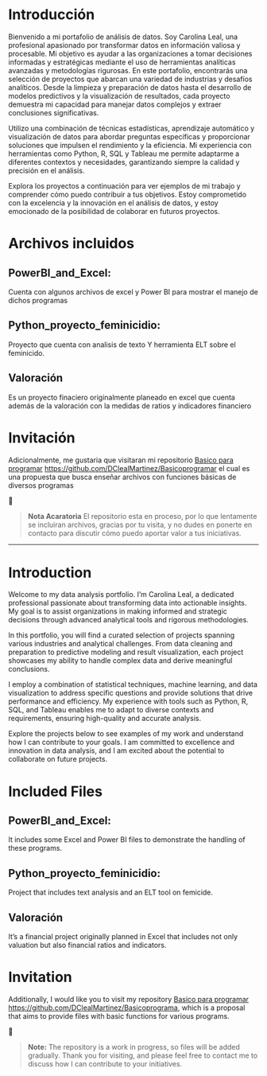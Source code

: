 # Introducción

Bienvenido a mi portafolio de análisis de datos. Soy Carolina Leal, una profesional apasionado por transformar datos en información valiosa y procesable. Mi objetivo es ayudar a las organizaciones a tomar decisiones informadas y estratégicas mediante el uso de herramientas analíticas avanzadas y metodologías rigurosas.
En este portafolio, encontrarás una selección de proyectos que abarcan una variedad de industrias y desafíos analíticos. Desde la limpieza y preparación de datos hasta el desarrollo de modelos predictivos y la visualización de resultados, cada proyecto demuestra mi capacidad para manejar datos complejos y extraer conclusiones significativas.

Utilizo una combinación de técnicas estadísticas, aprendizaje automático y visualización de datos para abordar preguntas específicas y proporcionar soluciones que impulsen el rendimiento y la eficiencia. Mi experiencia con herramientas como Python, R, SQL y Tableau me permite adaptarme a diferentes contextos y necesidades, garantizando siempre la calidad y precisión en el análisis.

Explora los proyectos a continuación para ver ejemplos de mi trabajo y comprender cómo puedo contribuir a tus objetivos. Estoy comprometido con la excelencia y la innovación en el análisis de datos, y estoy emocionado de la posibilidad de colaborar en futuros proyectos.


# Archivos incluidos

## **PowerBI_and_Excel:**

Cuenta con algunos archivos de excel y Power BI para mostrar el manejo de dichos programas

## **Python_proyecto_feminicidio:**

Proyecto que cuenta con analisis de texto Y herramienta ELT sobre el feminicido.

## Valoración

Es un proyecto finaciero originalmente planeado en excel que cuenta además de la valoración con la medidas de ratios y indicadores financiero

# Invitación

Adicionalmente, me gustaria que visitaran mi repositorio [Basico para programar]([https://github.com/DClealMartinez/Basicoprogramar]) https://github.com/DClealMartinez/Basicoprogramar el cual es una propuesta que busca enseñar archivos con funciones básicas de diversos programas

🔔
>**Nota Acaratoria** El repositorio esta en proceso, por lo que lentamente se incluiran archivos, gracias por tu visita, y no dudes en ponerte en contacto para discutir cómo puedo aportar valor a tus iniciativas.

____________________________________________________

# Introduction

Welcome to my data analysis portfolio. I’m Carolina Leal, a dedicated professional passionate about transforming data into actionable insights. My goal is to assist organizations in making informed and strategic decisions through advanced analytical tools and rigorous methodologies.

In this portfolio, you will find a curated selection of projects spanning various industries and analytical challenges. From data cleaning and preparation to predictive modeling and result visualization, each project showcases my ability to handle complex data and derive meaningful conclusions.

I employ a combination of statistical techniques, machine learning, and data visualization to address specific questions and provide solutions that drive performance and efficiency. My experience with tools such as Python, R, SQL, and Tableau enables me to adapt to diverse contexts and requirements, ensuring high-quality and accurate analysis.

Explore the projects below to see examples of my work and understand how I can contribute to your goals. I am committed to excellence and innovation in data analysis, and I am excited about the potential to collaborate on future projects.


# Included Files

## PowerBI_and_Excel:

It includes some Excel and Power BI files to demonstrate the handling of these programs.

## **Python_proyecto_feminicidio:**

Project that includes text analysis and an ELT tool on femicide.

## Valoración

It’s a financial project originally planned in Excel that includes not only valuation but also financial ratios and indicators.

# Invitation

Additionally, I would like you to visit my repository [Basico para programar]([https://github.com/DClealMartinez/Basicoprogramar]) https://github.com/DClealMartinez/Basicoprograma, which is a proposal that aims to provide files with basic functions for various programs.

🔔
>**Note:** The repository is a work in progress, so files will be added gradually. Thank you for visiting, and please feel free to contact me to discuss how I can contribute to your initiatives.
